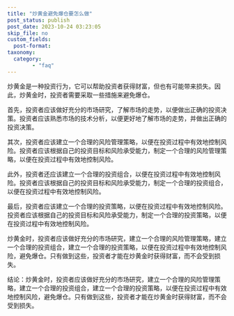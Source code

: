 ```yaml
---
title: "炒黄金避免爆仓要怎么做"
post_status: publish
post_date: 2023-10-24 03:23:05
skip_file: no
custom_fields: 
  post-format: 
taxonomy:
  category:
        - "faq"
---
```


炒黄金是一种投资行为，它可以帮助投资者获得财富，但也有可能带来损失。因此，炒黄金时，投资者需要采取一些措施来避免爆仓。

首先，投资者应该做好充分的市场研究，了解市场的走势，以便做出正确的投资决策。投资者应该熟悉市场的技术分析，以便更好地了解市场的走势，并做出正确的投资决策。

其次，投资者应该建立一个合理的风险管理策略，以便在投资过程中有效地控制风险。投资者应该根据自己的投资目标和风险承受能力，制定一个合理的风险管理策略，以便在投资过程中有效地控制风险。

此外，投资者还应该建立一个合理的投资组合，以便在投资过程中有效地控制风险。投资者应该根据自己的投资目标和风险承受能力，制定一个合理的投资组合，以便在投资过程中有效地控制风险。

最后，投资者应该建立一个合理的投资策略，以便在投资过程中有效地控制风险。投资者应该根据自己的投资目标和风险承受能力，制定一个合理的投资策略，以便在投资过程中有效地控制风险。

炒黄金时，投资者应该做好充分的市场研究，建立一个合理的风险管理策略，建立一个合理的投资组合，建立一个合理的投资策略，以便在投资过程中有效地控制风险，避免爆仓。只有做到这些，投资者才能在炒黄金时获得财富，而不会受到损失。

结论：炒黄金时，投资者应该做好充分的市场研究，建立一个合理的风险管理策略，建立一个合理的投资组合，建立一个合理的投资策略，以便在投资过程中有效地控制风险，避免爆仓。只有做到这些，投资者才能在炒黄金时获得财富，而不会受到损失。
